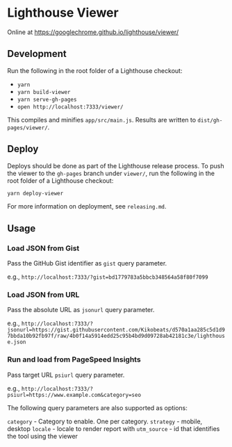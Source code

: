 # Lighthouse Viewer

Online at https://googlechrome.github.io/lighthouse/viewer/

## Development

Run the following in the root folder of a Lighthouse checkout:

* `yarn`
* `yarn build-viewer`
* `yarn serve-gh-pages`
* `open http://localhost:7333/viewer/`

This compiles and minifies `app/src/main.js`. Results are written to `dist/gh-pages/viewer/`.

## Deploy

Deploys should be done as part of the Lighthouse release process. To push the viewer to the `gh-pages` branch under `viewer/`, run the following in the root folder of a Lighthouse checkout:

```sh
yarn deploy-viewer
```

For more information on deployment, see `releasing.md`.

## Usage

### Load JSON from Gist

Pass the GitHub Gist identifier as `gist` query parameter.

e.g., `http://localhost:7333/?gist=bd1779783a5bbcb348564a58f80f7099`

### Load JSON from URL

Pass the absolute URL as `jsonurl` query parameter.

e.g., `http://localhost:7333/?jsonurl=https://gist.githubusercontent.com/Kikobeats/d570a1aa285c5d1d97bbda10b92fb97f/raw/4b0f14a5914edd25c95b4bd9d09728ab42181c3e/lighthouse.json`

### Run and load from PageSpeed Insights

Pass target URL `psiurl` query parameter.

e.g., `http://localhost:7333/?psiurl=https://www.example.com&category=seo`

The following query parameters are also supported as options:

`category` - Category to enable. One per category.
`strategy` - mobile, desktop
`locale` - locale to render report with
`utm_source` - id that identifies the tool using the viewer

